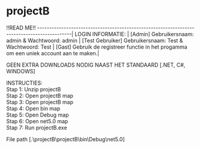 # projectB
!!READ ME!!
--------------------------------------------------------------------------------------------|
LOGIN INFORMATIE:                                                                           |
[Admin] Gebruikersnaam: admin & Wachtwoord: admin                                           |
[Test Gebruiker] Gebruikersnaam: Test & Wachtwoord: Test                                              |
[Gast] Gebruik de registreer functie in het progamma om een uniek account aan te maken.|


GEEN EXTRA DOWNLOADS NODIG NAAST HET STANDAARD [.NET, C#, WINDOWS]


INSTRUCTIES: <br />
Stap 1: Unzip projectB<br />
Stap 2: Open projectB map<br />
Stap 3: Open projectB map<br />
Stap 4: Open bin map<br />
Stap 5: Open Debug map<br />
Stap 6: Open net5.0 map  <br />
Stap 7: Run projectB.exe <br />


File path [.\projectB\projectB\bin\Debug\net5.0] 
